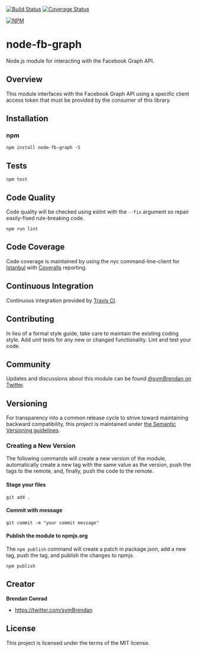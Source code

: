 [![Build Status](https://travis-ci.org/brencon/node-fb-graph.svg?branch=master)](https://travis-ci.org/brencon/node-fb-graph) [![Coverage Status](https://coveralls.io/repos/github/brencon/node-fb-graph/badge.svg?branch=master)](https://coveralls.io/github/brencon/node-fb-graph?branch=master)

[![NPM](https://nodei.co/npm/node-fb-graph.png)](https://nodei.co/npm/node-fb-graph/)

# node-fb-graph
Node.js module for interacting with the Facebook Graph API.

## Overview
This module interfaces with the Facebook Graph API using a specific client access token that must be provided by the consumer of this library.

## Installation

### npm
`npm install node-fb-graph -S`

## Tests
`npm test`

## Code Quality
Code quality will be checked using eslint with the `--fix` argument so repair easily-fixed rule-breaking code.

`npm run lint`

## Code Coverage
Code coverage is maintained by using the nyc command-line-client for [Istanbul](https://istanbul.js.org/) with [Coveralls](https://coveralls.io) reporting.

## Continuous Integration
Continuous integration provided by [Travis CI](https://travis-ci.org).

## Contributing
In lieu of a formal style guide, take care to maintain the existing coding style. Add unit tests for any new or changed functionality. Lint and test your code.

## Community
Updates and discussions about this module can be found [@symBrendan on Twitter](https://twitter.com/symBrendan).

## Versioning
For transparency into a common release cycle to strive toward maintaining backward compatibility, this project is maintained under [the Semantic Versioning guidelines](http://semver.org/).

### Creating a New Version
The following commands will create a new version of the module, automatically create a new tag with the same value as the version, push the tags to the remote, and, finally, push the code to the remote.

#### Stage your files
`git add .`

#### Commit with message
`git commit -m "your commit message"`

#### Publish the module to npmjs.org
The `npm publish` command will create a patch in package.json, add a new tag, push the tag, and publish the changes to npmjs.

`npm publish`

## Creator

**Brendan Conrad**

- <https://twitter.com/symBrendan>

## License
This project is licensed under the terms of the MIT license.
